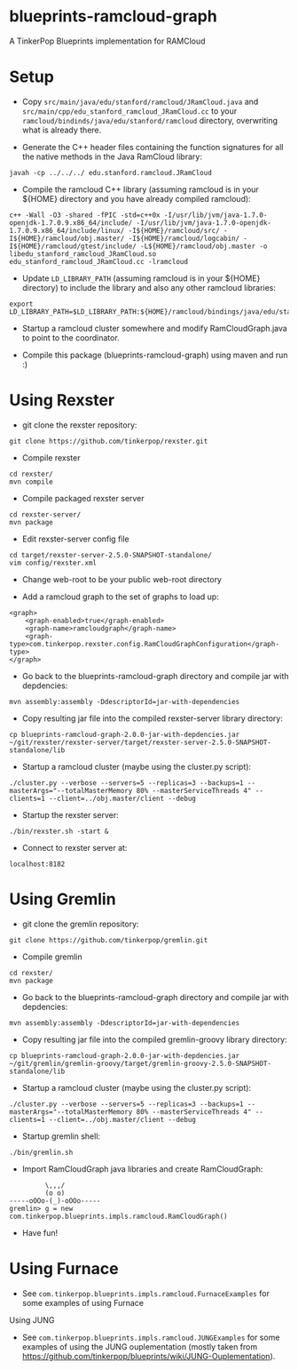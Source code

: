 blueprints-ramcloud-graph
=========================

A TinkerPop Blueprints implementation for RAMCloud

Setup
=====
 - Copy `src/main/java/edu/stanford/ramcloud/JRamCloud.java` and `src/main/cpp/edu_stanford_ramcloud_JRamCloud.cc` to your `ramcloud/bindinds/java/edu/stanford/ramcloud` directory, overwriting what is already there.

 - Generate the C++ header files containing the function signatures for all the native methods in the Java RamCloud library:

```
javah -cp ../../../ edu.stanford.ramcloud.JRamCloud
```

 - Compile the ramcloud C++ library (assuming ramcloud is in your ${HOME} directory and you have already compiled ramcloud):

```
c++ -Wall -O3 -shared -fPIC -std=c++0x -I/usr/lib/jvm/java-1.7.0-openjdk-1.7.0.9.x86_64/include/ -I/usr/lib/jvm/java-1.7.0-openjdk-1.7.0.9.x86_64/include/linux/ -I${HOME}/ramcloud/src/ -I${HOME}/ramcloud/obj.master/ -I${HOME}/ramcloud/logcabin/ -I${HOME}/ramcloud/gtest/include/ -L${HOME}/ramcloud/obj.master -o libedu_stanford_ramcloud_JRamCloud.so edu_stanford_ramcloud_JRamCloud.cc -lramcloud
```

 - Update `LD_LIBRARY_PATH` (assuming ramcloud is in your ${HOME} directory) to include the library and also any other ramcloud libraries:

```
export LD_LIBRARY_PATH=$LD_LIBRARY_PATH:${HOME}/ramcloud/bindings/java/edu/stanford/ramcloud:${HOME}/ramcloud/obj.master
```

 - Startup a ramcloud cluster somewhere and modify RamCloudGraph.java to point to the coordinator.

 - Compile this package (blueprints-ramcloud-graph) using maven and run :)

Using Rexster
=============
 - git clone the rexster repository:

```
git clone https://github.com/tinkerpop/rexster.git
```

 - Compile rexster

```
cd rexster/
mvn compile
```

 - Compile packaged rexster server

```
cd rexster-server/
mvn package
```

 - Edit rexster-server config file

```
cd target/rexster-server-2.5.0-SNAPSHOT-standalone/
vim config/rexster.xml
```

 - Change web-root to be your public web-root directory

 - Add a ramcloud graph to the set of graphs to load up:

```
<graph>
    <graph-enabled>true</graph-enabled>
    <graph-name>ramcloudgraph</graph-name>
    <graph-type>com.tinkerpop.rexster.config.RamCloudGraphConfiguration</graph-type>
</graph>
```

 - Go back to the blueprints-ramcloud-graph directory and compile jar with depdencies:

```
mvn assembly:assembly -DdescriptorId=jar-with-dependencies
```

 - Copy resulting jar file into the compiled rexster-server library directory:

```
cp blueprints-ramcloud-graph-2.0.0-jar-with-depdencies.jar ~/git/rexster/rexster-server/target/rexster-server-2.5.0-SNAPSHOT-standalone/lib
```

 - Startup a ramcloud cluster (maybe using the cluster.py script):

```
./cluster.py --verbose --servers=5 --replicas=3 --backups=1 --masterArgs="--totalMasterMemory 80% --masterServiceThreads 4" --clients=1 --client=../obj.master/client --debug
```

 - Startup the rexster server:

```
./bin/rexster.sh -start &
```

 - Connect to rexster server at:

```
localhost:8182
```


Using Gremlin
=============
 - git clone the gremlin repository:

```
git clone https://github.com/tinkerpop/gremlin.git
```

 - Compile gremlin

```
cd rexster/
mvn package
```

 - Go back to the blueprints-ramcloud-graph directory and compile jar with depdencies:

```
mvn assembly:assembly -DdescriptorId=jar-with-dependencies
```

 - Copy resulting jar file into the compiled gremlin-groovy library directory:

```
cp blueprints-ramcloud-graph-2.0.0-jar-with-depdencies.jar ~/git/gremlin/gremlin-groovy/target/gremlin-groovy-2.5.0-SNAPSHOT-standalone/lib
```

 - Startup a ramcloud cluster (maybe using the cluster.py script):

```
./cluster.py --verbose --servers=5 --replicas=3 --backups=1 --masterArgs="--totalMasterMemory 80% --masterServiceThreads 4" --clients=1 --client=../obj.master/client --debug
```

 - Startup gremlin shell:

```
./bin/gremlin.sh
```

 - Import RamCloudGraph java libraries and create RamCloudGraph:

```
         \,,,/
         (o o)
-----oOOo-(_)-oOOo-----
gremlin> g = new com.tinkerpop.blueprints.impls.ramcloud.RamCloudGraph()
```

 - Have fun!

Using Furnace
=============
 - See `com.tinkerpop.blueprints.impls.ramcloud.FurnaceExamples` for some examples of using Furnace

Using JUNG

 - See `com.tinkerpop.blueprints.impls.ramcloud.JUNGExamples` for some examples of using the JUNG ouplementation (mostly taken from https://github.com/tinkerpop/blueprints/wiki/JUNG-Ouplementation).
